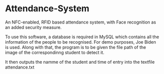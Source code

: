 # Attendance-System
An NFC-enabled, RFID based attendance system, with Face recognition as an added security measure.

To use this software, a database is required in MySQL which contains all the information of the people to be recognised. For demo purposes, Joe Biden is used. Along with that, the program is to be given the file path of the image of the correspondinng student to detect it. 

It then outputs the namme of the student and time of entry into the textfile attendance.txt

